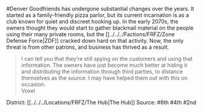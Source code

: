 #Denver 
Goodfriends has undergone substantial changes over the years. It started as a family-friendly pizza parlor, but its current incarnation is as a club known for quiet and discreet hooking up. In the early 2070s, the owners thought they would start to gather blackmail material on the people using their many private rooms, but the [[../../../Factions/FRFZ/Zone Defense Force|ZDF]] cracked down hard on that activity. Now, the only threat is from other patrons, and business has thrived as a result. 

> I can tell you that they’re still spying on the customers and using that information. The owners have just become much better at hiding it and distributing the information through third parties, to distance themselves as the source. I may have helped them out with this on occasion.  
> Voxel

District: [[../../../Locations/FRFZ/The Hub|The Hub]]
Source: #6th #4th #2nd 